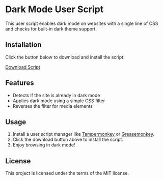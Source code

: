 # Dark Mode User Script

This user script enables dark mode on websites with a single line of CSS and checks for built-in dark theme support.

## Installation

Click the button below to download and install the script:

[Download Script](https://github.com/grisha765/dark-mode-script/raw/main/dark-mode.user.js)

## Features

- Detects if the site is already in dark mode
- Applies dark mode using a simple CSS filter
- Reverses the filter for media elements

## Usage

1. Install a user script manager like [Tampermonkey](https://www.tampermonkey.net/) or [Greasemonkey](https://www.greasespot.net/).
2. Click the download button above to install the script.
3. Enjoy browsing in dark mode!

## License

This project is licensed under the terms of the MIT license.

